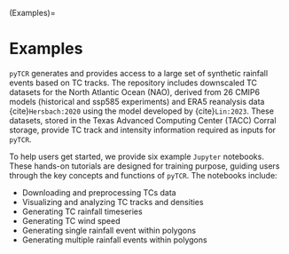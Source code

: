 (Examples)=

# Examples
`pyTCR` generates and provides access to a large set of synthetic rainfall events based on TC tracks. The repository includes downscaled TC datasets for the North Atlantic Ocean (NAO), derived from 26 CMIP6 models (historical and ssp585 experiments) and ERA5 reanalysis data {cite}`Hersbach:2020` using the model developed by {cite}`Lin:2023`. These datasets, stored in the Texas Advanced Computing Center (TACC) Corral storage, provide TC track and intensity information required as inputs for `pyTCR`.

To help users get started, we provide six example `Jupyter` notebooks.
These hands-on tutorials are designed for training purpose, guiding users through the key concepts and functions of `pyTCR`. The notebooks include:

- Downloading and preprocessing TCs data
- Visualizing and analyzing TC tracks and densities
- Generating TC rainfall timeseries
- Generating TC wind speed
- Generating single rainfall event within polygons
- Generating multiple rainfall events within polygons
